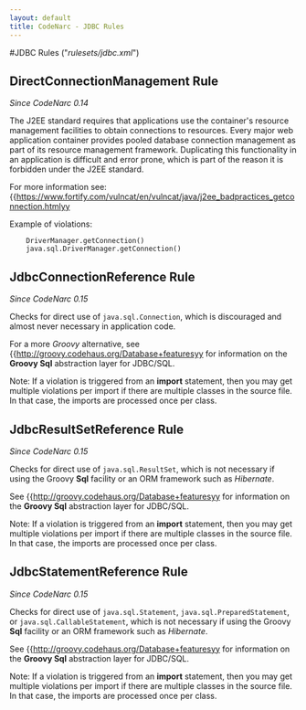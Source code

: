 ```yaml
---
layout: default
title: CodeNarc - JDBC Rules
---  
```


#JDBC Rules  ("*rulesets/jdbc.xml*")


## DirectConnectionManagement Rule

*Since CodeNarc 0.14*

The J2EE standard requires that applications use the container's resource management facilities to obtain connections
to resources. Every major web application container provides pooled database connection management as part of its
resource management framework. Duplicating this functionality in an application is difficult and error prone, which
is part of the reason it is forbidden under the J2EE standard.

For more information see: {{https://www.fortify.com/vulncat/en/vulncat/java/j2ee_badpractices_getconnection.htmlyy

Example of violations:

```
    DriverManager.getConnection()
    java.sql.DriverManager.getConnection()
```


## JdbcConnectionReference Rule

*Since CodeNarc 0.15*

Checks for direct use of `java.sql.Connection`, which is discouraged and almost never necessary
in application code.

For a more *Groovy* alternative, see {{http://groovy.codehaus.org/Database+featuresyy for information on the
**Groovy Sql** abstraction layer for JDBC/SQL.

Note: If a violation is triggered from an **import** statement, then you may get multiple violations per
import if there are multiple classes in the source file. In that case, the imports are processed once per class.


## JdbcResultSetReference Rule

*Since CodeNarc 0.15*

Checks for direct use of `java.sql.ResultSet`, which is not necessary if using the Groovy **Sql** facility or an
ORM framework such as *Hibernate*.

See {{http://groovy.codehaus.org/Database+featuresyy for information on the **Groovy Sql** abstraction
layer for JDBC/SQL.

Note: If a violation is triggered from an **import** statement, then you may get multiple violations per
import if there are multiple classes in the source file. In that case, the imports are processed once per class.


## JdbcStatementReference Rule

*Since CodeNarc 0.15*

Checks for direct use of `java.sql.Statement`, `java.sql.PreparedStatement`, or
`java.sql.CallableStatement`, which is not necessary if using the Groovy **Sql** facility or an
ORM framework such as *Hibernate*.

See {{http://groovy.codehaus.org/Database+featuresyy for information on the **Groovy Sql** abstraction
layer for JDBC/SQL.

Note: If a violation is triggered from an **import** statement, then you may get multiple violations per
import if there are multiple classes in the source file. In that case, the imports are processed once per class.

